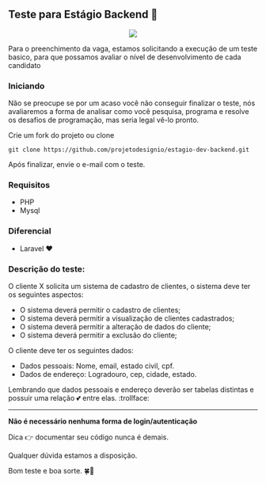 ## Teste para Estágio Backend :metal:

<p align="center"><img src="http://i68.tinypic.com/4kusz9.png"></p>

Para o preenchimento da vaga, estamos solicitando a execução de um teste basico, para que possamos avaliar o nível de desenvolvimento de cada candidato

### Iniciando

Não se preocupe se por um acaso você não conseguir finalizar o teste, nós avaliaremos a forma de analisar como você pesquisa, programa e resolve os desafios de programação, mas seria legal vê-lo pronto. 

Crie um fork do projeto ou clone
```
git clone https://github.com/projetodesignio/estagio-dev-backend.git

```
Após finalizar, envie o e-mail com o teste.

### Requisitos

* PHP
* Mysql

### Diferencial

* Laravel :heart:

### Descrição do teste:

O cliente X solicita um sistema de cadastro de clientes, o sistema deve ter os seguintes aspectos:

* O sistema deverá permitir o cadastro de clientes;
* O sistema deverá permitir a visualização de clientes cadastrados;
* O sistema deverá permitir a alteração de dados do cliente;
* O sistema deverá permitir a exclusão do cliente;

O cliente deve ter os seguintes dados:

* Dados pessoais: Nome, email, estado civil, cpf.
* Dados de endereço: Logradouro, cep, cidade, estado.

Lembrando que dados pessoais e endereço deverão ser tabelas distintas e possuir uma relação :two_hearts: entre elas. :trollface:

***

**Não é necessário nenhuma forma de login/autenticação**

Dica :point_right: documentar seu código nunca é demais.

Qualquer dúvida estamos a disposição.

Bom teste e boa sorte. :four_leaf_clover::pray:

